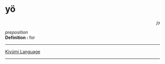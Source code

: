 
# yö

<div align="right"><i>jɔ</i></div>

*preposition*  
**Definition :** for  

---

[Kivümi Language](../README.md)

---
